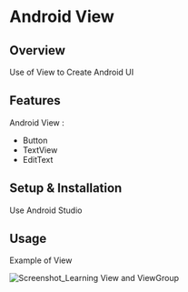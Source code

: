 # Android View

## Overview
Use of View to Create Android UI

## Features
Android View :
- Button
- TextView
- EditText

## Setup & Installation 
Use Android Studio

## Usage
Example of View

![Screenshot_Learning View and ViewGroup](https://user-images.githubusercontent.com/56164259/68088598-59b20f80-fe93-11e9-852d-100761101929.png)
